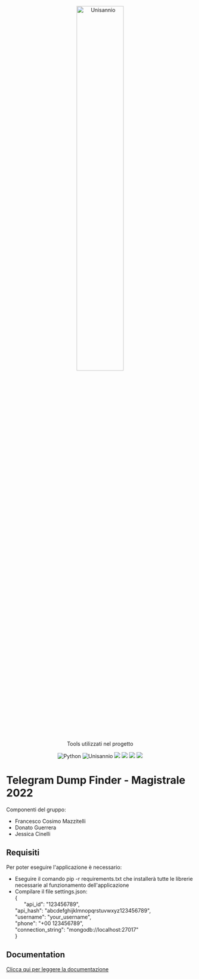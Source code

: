 <p align= "center">
<img src="https://www.unisannio.it/sites/default/files/emblema.png.pagespeed.ce.L9uvAVRynq.png" alt="Unisannio" width= 50%>
</p>
<p align="center">
    Tools utilizzati nel progetto
</p>
<p align="center">
    <img src="https://img.shields.io/badge/Python-v3-blue" alt="Python">
    <img src="https://img.shields.io/badge/Unisannio-Evoluzione%20e%20qualità%20del%20Software-blue" alt="Unisannio">
    <img src = "https://img.shields.io/badge/gitpython-blue">
    <img src = "https://img.shields.io/badge/git-blue">
    <img src = "https://img.shields.io/badge/pandas-blue">
    <img src = "https://img.shields.io/badge/ck%20tools-blue">


# Telegram Dump Finder - Magistrale 2022

Componenti del gruppo:
- Francesco Cosimo Mazzitelli
- Donato Guerrera
- Jessica Cinelli

## Requisiti
Per poter eseguire l'applicazione è necessario:
- Eseguire il comando pip -r requirements.txt che installerà tutte le librerie necessarie al funzionamento dell'applicazione
- Compilare il file settings.json:\
    { \
    &nbsp;&nbsp;&nbsp;&nbsp;&nbsp;
        "api_id": "123456789", \
        "api_hash": "abcdefghijklmnopqrstuvwxyz123456789", \
        "username": "your_username", \
        "phone": "+00 123456789", \
        "connection_string": "mongodb://localhost:27017" \
    }


## Documentation
[Clicca qui per leggere la documentazione](https://htmlpreview.github.io/?https://github.com/FrancescoMazzitelli/TelegramDumpFinder/blob/main/html/TelegramDumpFinder/index.html)

